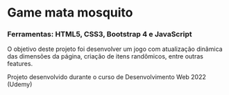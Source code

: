 # Game mata mosquito
### Ferramentas: HTML5, CSS3, Bootstrap 4 e JavaScript

O objetivo deste projeto foi desenvolver um jogo com atualização dinâmica das dimensões da página, criação de itens randômicos, entre outras features.

Projeto desenvolvido durante o curso de Desenvolvimento Web 2022 (Udemy)
